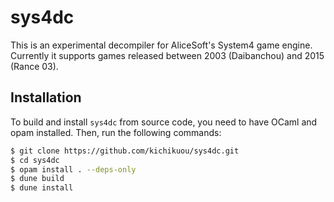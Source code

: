 # sys4dc

This is an experimental decompiler for AliceSoft's System4 game engine.
Currently it supports games released between 2003 (Daibanchou) and 2015
(Rance 03).

## Installation

To build and install `sys4dc` from source code, you need to have OCaml and opam
installed. Then, run the following commands:

```sh
$ git clone https://github.com/kichikuou/sys4dc.git
$ cd sys4dc
$ opam install . --deps-only
$ dune build
$ dune install
```
